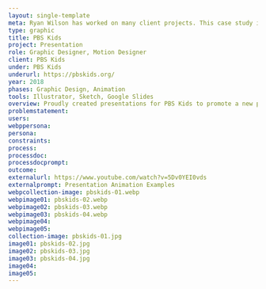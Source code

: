 ```yaml
---
layout: single-template
meta: Ryan Wilson has worked on many client projects. This case study is an example of some of the excellent product design work he could do on your project.
type: graphic
title: PBS Kids
project: Presentation
role: Graphic Designer, Motion Designer
client: PBS Kids
under: PBS Kids
underurl: https://pbskids.org/
year: 2018
phases: Graphic Design, Animation
tools: Illustrator, Sketch, Google Slides
overview: Proudly created presentations for PBS Kids to promote a new program supporting Pre-K learning and education.
problemstatement:
users:
webppersona:
persona:
constraints:
process:
processdoc:
processdocprompt:
outcome:
externalurl: https://www.youtube.com/watch?v=5Dv0YEI0vds
externalprompt: Presentation Animation Examples
webpcollection-image: pbskids-01.webp
webpimage01: pbskids-02.webp
webpimage02: pbskids-03.webp
webpimage03: pbskids-04.webp
webpimage04:
webpimage05:
collection-image: pbskids-01.jpg
image01: pbskids-02.jpg
image02: pbskids-03.jpg
image03: pbskids-04.jpg
image04:
image05:
---
```

